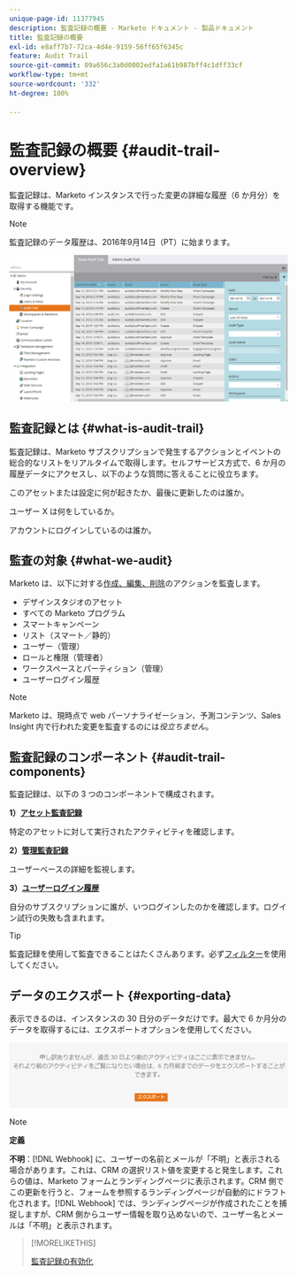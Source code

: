 ```yaml
---
unique-page-id: 11377945
description: 監査記録の概要 - Marketo ドキュメント - 製品ドキュメント
title: 監査記録の概要
exl-id: e8aff7b7-72ca-4d4e-9159-56ff65f6345c
feature: Audit Trail
source-git-commit: 09a656c3a0d0002edfa1a61b987bff4c1dff33cf
workflow-type: tm+mt
source-wordcount: '332'
ht-degree: 100%

---
```


# 監査記録の概要 {#audit-trail-overview}

監査記録は、Marketo インスタンスで行った変更の詳細な履歴（6 か月分）を取得する機能です。

>[!NOTE]
>
>監査記録のデータ履歴は、2016年9月14日（PT）に始まります。

![](assets/audit-trail-overview-1.png)

## 監査記録とは {#what-is-audit-trail}

監査記録は、Marketo サブスクリプションで発生するアクションとイベントの総合的なリストをリアルタイムで取得します。セルフサービス方式で、6 か月の履歴データにアクセスし、以下のような質問に答えることに役立ちます。

このアセットまたは設定に何が起きたか、最後に更新したのは誰か。

ユーザー X は何をしているか。

アカウントにログインしているのは誰か。

## 監査の対象 {#what-we-audit}

Marketo は、以下に対する[作成、編集、削除](/help/marketo/product-docs/administration/audit-trail/change-details-in-audit-trail.md)のアクションを監査します。

* デザインスタジオのアセット
* すべての Marketo プログラム
* スマートキャンペーン
* リスト（スマート／静的）
* ユーザー（管理）
* ロールと権限（管理者）
* ワークスペースとパーティション（管理）
* ユーザーログイン履歴

>[!NOTE]
>
>Marketo は、現時点で web パーソナライゼーション、予測コンテンツ、Sales Insight 内で行われた変更を監査するのには&#x200B;_役立ちません_。

## 監査記録のコンポーネント {#audit-trail-components}

監査記録は、以下の 3 つのコンポーネントで構成されます。

**1）[アセット監査記録](/help/marketo/product-docs/administration/audit-trail/change-details-in-audit-trail.md#asset-audit-trail)**

特定のアセットに対して実行されたアクティビティを確認します。

**2）[管理監査記録](/help/marketo/product-docs/administration/audit-trail/change-details-in-audit-trail.md#admin-audit-trail)**

ユーザーベースの詳細を監視します。

**3）[ユーザーログイン履歴](/help/marketo/product-docs/administration/audit-trail/user-login-history.md)**

自分のサブスクリプションに誰が、いつログインしたのかを確認します。ログイン試行の失敗も含まれます。

>[!TIP]
>
>監査記録を使用して監査できることはたくさんあります。必ず[フィルター](/help/marketo/product-docs/administration/audit-trail/filtering-in-audit-trail.md)を使用してください。

## データのエクスポート {#exporting-data}

表示できるのは、インスタンスの 30 日分のデータだけです。最大で 6 か月分のデータを取得するには、エクスポートオプションを使用してください。

![](assets/two.png)

>[!NOTE]
>
>**定義**
>
>**不明**：[!DNL Webhook] に、ユーザーの名前とメールが「不明」と表示される場合があります。これは、CRM の選択リスト値を変更すると発生します。これらの値は、Marketo フォームとランディングページに表示されます。CRM 側でこの更新を行うと、フォームを参照するランディングページが自動的にドラフト化されます。[!DNL Webhook] では、ランディングページが作成されたことを捕捉しますが、CRM 側からユーザー情報を取り込めないので、ユーザー名とメールは「不明」と表示されます。

>[!MORELIKETHIS]
>
>[監査記録の有効化](/help/marketo/product-docs/administration/audit-trail/enable-audit-trail.md)
